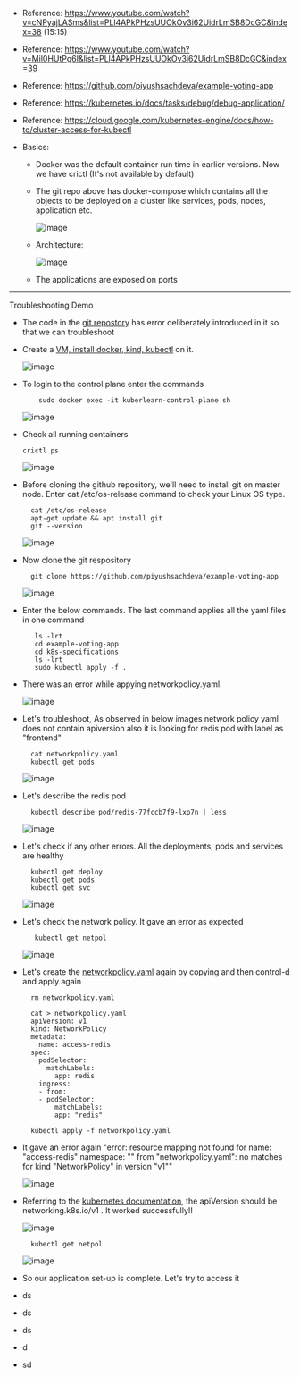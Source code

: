 - Reference: https://www.youtube.com/watch?v=cNPyajLASms&list=PLl4APkPHzsUUOkOv3i62UidrLmSB8DcGC&index=38 (15:15)
- Reference: https://www.youtube.com/watch?v=Mil0HUtPg6I&list=PLl4APkPHzsUUOkOv3i62UidrLmSB8DcGC&index=39
- Reference: https://github.com/piyushsachdeva/example-voting-app
- Reference: https://kubernetes.io/docs/tasks/debug/debug-application/
- Reference: https://cloud.google.com/kubernetes-engine/docs/how-to/cluster-access-for-kubectl

- Basics:
  - Docker was the default container run time in earlier versions. Now we have crictl (It's not available by default) 

  - The git repo above has docker-compose which contains all the objects to be deployed on a cluster like services, pods, nodes, application etc.
  
     ![image](https://github.com/user-attachments/assets/28afd5a2-2f83-4963-94ec-23dce05db6e9)

  - Architecture:

      ![image](https://github.com/user-attachments/assets/82619438-90f4-4489-940f-98028a653b1b)

  - The applications are exposed on ports     

---------------------------------------
Troubleshooting Demo
- The code in the [git repostory](https://github.com/piyushsachdeva/example-voting-app) has error deliberately introduced in it so that we can troubleshoot

- Create a [VM, install docker, kind, kubectl](https://github.com/Ajit1279/GCP_Learning/blob/main/Docker_K8S/K8S/KindClusters.md) on it.

    ![image](https://github.com/user-attachments/assets/c8dfda75-bdfa-4355-ab1f-7abc20210d14)


- To login to the control plane enter the commands

          sudo docker exec -it kuberlearn-control-plane sh
  
    ![image](https://github.com/user-attachments/assets/8b00e76d-ca2c-4bd1-b822-62c824fef2b6)


- Check all running containers

      crictl ps

    ![image](https://github.com/user-attachments/assets/a892903e-a2e1-47f5-8469-800fdc9a4e1b)


- Before cloning the github repository, we'll need to install git on master node. Enter cat /etc/os-release command to check your Linux OS type. 

        cat /etc/os-release
        apt-get update && apt install git
        git --version

    ![image](https://github.com/user-attachments/assets/a9343a91-3344-4d61-aafb-07a108d6aae6)
            

- Now clone the git respository

        git clone https://github.com/piyushsachdeva/example-voting-app

    ![image](https://github.com/user-attachments/assets/860f0478-6b41-41c4-a131-f705e23a245a)

- Enter the below commands. The last command applies all the yaml files in one command

         ls -lrt
         cd example-voting-app
         cd k8s-specifications
         ls -lrt
         sudo kubectl apply -f .
  
- There was an error while appying networkpolicy.yaml.  

    ![image](https://github.com/user-attachments/assets/a9e4de8e-17de-447e-9838-5411739d72cd)


- Let's troubleshoot, As observed in below images network policy yaml does not contain apiversion also it is looking for redis pod with label as "frontend" 
  
        cat networkpolicy.yaml
        kubectl get pods

    ![image](https://github.com/user-attachments/assets/ae0c2da1-f09f-4c7e-9045-30faf3375f27)
    
- Let's describe the redis pod

        kubectl describe pod/redis-77fccb7f9-lxp7n | less

    ![image](https://github.com/user-attachments/assets/3dfde75d-71f8-4f65-a208-4318a61cd608)


- Let's check if any other errors. All the deployments, pods and services are healthy

        kubectl get deploy
        kubectl get pods
        kubectl get svc

    ![image](https://github.com/user-attachments/assets/8b6ee3ba-cdbe-4e2b-a21a-e4737d647bd0)

- Let's check the network policy. It gave an error as expected

         kubectl get netpol

    ![image](https://github.com/user-attachments/assets/20a1f81b-3851-460a-aa20-053aa9e6058e)

- Let's create the [networkpolicy.yaml](https://github.com/Ajit1279/GCP_Learning/blob/main/Docker_K8S/K8S/concepts/nwpold37.yaml) again by copying and then control-d and apply again

        rm networkpolicy.yaml

        cat > networkpolicy.yaml
        apiVersion: v1
        kind: NetworkPolicy
        metadata:
          name: access-redis
        spec:
          podSelector:
            matchLabels:
              app: redis
          ingress:
          - from:
          - podSelector:
              matchLabels:
              app: "redis"

        kubectl apply -f networkpolicy.yaml
  
- It gave an error again "error: resource mapping not found for name: "access-redis" namespace: "" from "networkpolicy.yaml": no matches for kind "NetworkPolicy" in version "v1""

    ![image](https://github.com/user-attachments/assets/918170c0-9b58-4126-826c-610f990cd91e)

    
- Referring to the [kubernetes documentation](https://kubernetes.io/docs/concepts/services-networking/network-policies/#networkpolicy-resource), the apiVersion should be networking.k8s.io/v1 . It worked successfully!!

    ![image](https://github.com/user-attachments/assets/a59d5dd0-2b32-4a3e-aab4-12b3c7abc910)


        kubectl get netpol

    ![image](https://github.com/user-attachments/assets/037c22e6-3188-443b-8deb-82b9247cd490)

      
- So our application set-up is complete. Let's try to access it
- ds
- ds
- ds
- d
- sd

